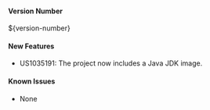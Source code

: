 #### Version Number
${version-number}

#### New Features
- US1035191: The project now includes a Java JDK image.

#### Known Issues
- None
